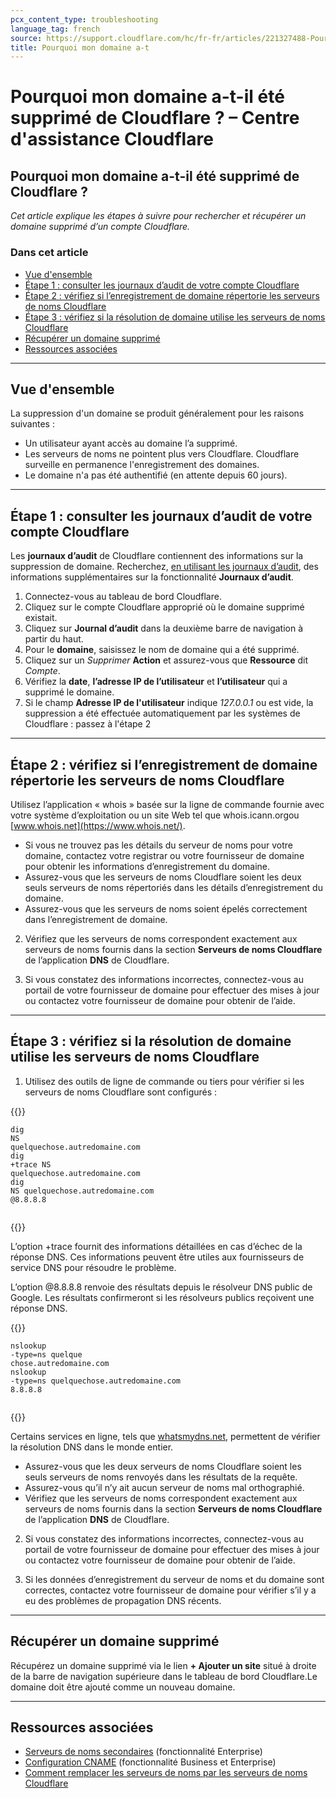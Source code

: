 ```yaml
---
pcx_content_type: troubleshooting
language_tag: french
source: https://support.cloudflare.com/hc/fr-fr/articles/221327488-Pourquoi-mon-domaine-a-t-il-%C3%A9t%C3%A9-supprim%C3%A9-de-Cloudflare-
title: Pourquoi mon domaine a-t
---
```


# Pourquoi mon domaine a-t-il été supprimé de Cloudflare ? – Centre d'assistance Cloudflare

## Pourquoi mon domaine a-t-il été supprimé de Cloudflare ?

_Cet article explique les étapes à suivre pour rechercher et récupérer un domaine supprimé d’un compte Cloudflare._

### Dans cet article

-   [Vue d'ensemble](https://support.cloudflare.com/hc/fr-fr/articles/221327488-Pourquoi-mon-domaine-a-t-il-%C3%A9t%C3%A9-supprim%C3%A9-de-Cloudflare-#h_71645430211540423470679)
-   [Étape 1 : consulter les journaux d’audit de votre compte Cloudflare](https://support.cloudflare.com/hc/fr-fr/articles/221327488-Pourquoi-mon-domaine-a-t-il-%C3%A9t%C3%A9-supprim%C3%A9-de-Cloudflare-#h_75178970471540423485029)
-   [Étape 2 : vérifiez si l’enregistrement de domaine répertorie les serveurs de noms Cloudflare](https://support.cloudflare.com/hc/fr-fr/articles/221327488-Pourquoi-mon-domaine-a-t-il-%C3%A9t%C3%A9-supprim%C3%A9-de-Cloudflare-#h_84363930121540423493275)
-   [Étape 3 : vérifiez si la résolution de domaine utilise les serveurs de noms Cloudflare](https://support.cloudflare.com/hc/fr-fr/articles/221327488-Pourquoi-mon-domaine-a-t-il-%C3%A9t%C3%A9-supprim%C3%A9-de-Cloudflare-#h_670950877161540423505236)
-   [Récupérer un domaine supprimé](https://support.cloudflare.com/hc/fr-fr/articles/221327488-Pourquoi-mon-domaine-a-t-il-%C3%A9t%C3%A9-supprim%C3%A9-de-Cloudflare-#h_88537939911540919764865)
-   [Ressources associées](https://support.cloudflare.com/hc/fr-fr/articles/221327488-Pourquoi-mon-domaine-a-t-il-%C3%A9t%C3%A9-supprim%C3%A9-de-Cloudflare-#h_186867048201540423513703)

___

## Vue d'ensemble

La suppression d'un domaine se produit généralement pour les raisons suivantes :

-   Un utilisateur ayant accès au domaine l’a supprimé.
-   Les serveurs de noms ne pointent plus vers Cloudflare. Cloudflare surveille en permanence l'enregistrement des domaines.
-   Le domaine n'a pas été authentifié (en attente depuis 60 jours).

___

## Étape 1 : consulter les journaux d’audit de votre compte Cloudflare

Les **journaux d’audit** de Cloudflare contiennent des informations sur la suppression de domaine. Recherchez, [en utilisant les journaux d’audit](https://support.cloudflare.com/hc/en-us/articles/115002833612-How-do-I-use-Audit-Logs-), des informations supplémentaires sur la fonctionnalité **Journaux d’audit**.

1.  Connectez-vous au tableau de bord Cloudflare.
2.  Cliquez sur le compte Cloudflare approprié où le domaine supprimé existait.
3.  Cliquez sur **Journal d’audit** dans la deuxième barre de navigation à partir du haut.
4.  Pour le **domaine**, saisissez le nom de domaine qui a été supprimé.
5.  Cliquez sur un _Supprimer_ **Action** et assurez-vous que **Ressource** dit _Compte_.
6.  Vérifiez la **date**, **l’adresse IP de l’utilisateur** et **l’utilisateur** qui a supprimé le domaine.
7.  Si le champ **Adresse IP de l'utilisateur** indique _127.0.0.1_ ou est vide, la suppression a été effectuée automatiquement par les systèmes de Cloudflare : passez à l'étape 2 

___

## Étape 2 : vérifiez si l’enregistrement de domaine répertorie les serveurs de noms Cloudflare

Utilisez l’application « whois » basée sur la ligne de commande fournie avec votre système d’exploitation ou un site Web tel que whois.icann.orgou [www.whois.net](https://www.whois.net/).

-   Si vous ne trouvez pas les détails du serveur de noms pour votre domaine, contactez votre registrar ou votre fournisseur de domaine pour obtenir les informations d’enregistrement du domaine.
-   Assurez-vous que les serveurs de noms Cloudflare soient les deux seuls serveurs de noms répertoriés dans les détails d’enregistrement du domaine.
-   Assurez-vous que les serveurs de noms soient épelés correctement dans l’enregistrement de domaine.

2. Vérifiez que les serveurs de noms correspondent exactement aux serveurs de noms fournis dans la section **Serveurs de noms Cloudflare** de l’application **DNS** de Cloudflare.

3. Si vous constatez des informations incorrectes, connectez-vous au portail de votre fournisseur de domaine pour effectuer des mises à jour ou contactez votre fournisseur de domaine pour obtenir de l’aide.

___

## Étape 3 : vérifiez si la résolution de domaine utilise les serveurs de noms Cloudflare

1. Utilisez des outils de ligne de commande ou tiers pour vérifier si les serveurs de noms Cloudflare sont configurés :


{{<raw>}}<pre class="CodeBlock CodeBlock-with-rows CodeBlock-scrolls-horizontally CodeBlock-is-light-in-light-theme CodeBlock--language-txt" language="txt"><code><span class="CodeBlock--rows"><span class="CodeBlock--rows-content"><span class="CodeBlock--row"><span class="CodeBlock--row-indicator"></span><div class="CodeBlock--row-content"><span class="CodeBlock--token-plain">dig NS quelquechose.autredomaine.com</span></div></span><span class="CodeBlock--row"><span class="CodeBlock--row-indicator"></span><div class="CodeBlock--row-content"><span class="CodeBlock--token-plain">dig +trace NS quelquechose.autredomaine.com</span></div></span><span class="CodeBlock--row"><span class="CodeBlock--row-indicator"></span><div class="CodeBlock--row-content"><span class="CodeBlock--token-plain">dig NS quelquechose.autredomaine.com @8.8.8.8</span></div></span><span class="CodeBlock--row"><span class="CodeBlock--row-indicator"></span><div class="CodeBlock--row-content"><span class="CodeBlock--token-plain">
</span></div></span></span></span></code></pre>{{</raw>}}

L’option +trace fournit des informations détaillées en cas d’échec de la réponse DNS. Ces informations peuvent être utiles aux fournisseurs de service DNS pour résoudre le problème.

L’option @8.8.8.8 renvoie des résultats depuis le résolveur DNS public de Google. Les résultats confirmeront si les résolveurs publics reçoivent une réponse DNS.


{{<raw>}}<pre class="CodeBlock CodeBlock-with-rows CodeBlock-scrolls-horizontally CodeBlock-is-light-in-light-theme CodeBlock--language-txt" language="txt"><code><span class="CodeBlock--rows"><span class="CodeBlock--rows-content"><span class="CodeBlock--row"><span class="CodeBlock--row-indicator"></span><div class="CodeBlock--row-content"><span class="CodeBlock--token-plain">nslookup -type=ns quelque chose.autredomaine.com</span></div></span><span class="CodeBlock--row"><span class="CodeBlock--row-indicator"></span><div class="CodeBlock--row-content"><span class="CodeBlock--token-plain">nslookup -type=ns quelquechose.autredomaine.com 8.8.8.8</span></div></span><span class="CodeBlock--row"><span class="CodeBlock--row-indicator"></span><div class="CodeBlock--row-content"><span class="CodeBlock--token-plain">
</span></div></span></span></span></code></pre>{{</raw>}}

Certains services en ligne, tels que [whatsmydns.net](https://www.whatsmydns.net/), permettent de vérifier la résolution DNS dans le monde entier.

-   Assurez-vous que les deux serveurs de noms Cloudflare soient les seuls serveurs de noms renvoyés dans les résultats de la requête.
-   Assurez-vous qu’il n’y ait aucun serveur de noms mal orthographié.
-   Vérifiez que les serveurs de noms correspondent exactement aux serveurs de noms fournis dans la section **Serveurs de noms Cloudflare** de l’application **DNS** de Cloudflare.

2. Si vous constatez des informations incorrectes, connectez-vous au portail de votre fournisseur de domaine pour effectuer des mises à jour ou contactez votre fournisseur de domaine pour obtenir de l’aide.

3. Si les données d’enregistrement du serveur de noms et du domaine sont correctes, contactez votre fournisseur de domaine pour vérifier s’il y a eu des problèmes de propagation DNS récents.

___

## Récupérer un domaine supprimé

Récupérez un domaine supprimé via le lien **\+ Ajouter un site** situé à droite de la barre de navigation supérieure dans le tableau de bord Cloudflare.Le domaine doit être ajouté comme un nouveau domaine.

___

## Ressources associées

-   [Serveurs de noms secondaires](https://support.cloudflare.com/hc/en-us/articles/360001356152-How-do-I-setup-and-manage-Secondary-DNS-) (fonctionnalité Enterprise)
-   [Configuration CNAME](/dns/zone-setups/partial-setup) (fonctionnalité Business et Enterprise)
-   [Comment remplacer les serveurs de noms par les serveurs de noms Cloudflare](/dns/zone-setups/full-setup/setup)
